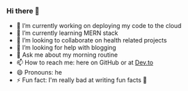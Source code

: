### Hi there 👋

<!--
**fekabas/fekabas** is a ✨ _special_ ✨ repository because its `README.md` (this file) appears on your GitHub profile.

Here are some ideas to get you started:

- 🔭 I’m currently working on ...
- 🌱 I’m currently learning ...
- 👯 I’m looking to collaborate on ...
- 🤔 I’m looking for help with ...
- 💬 Ask me about ...
- 📫 How to reach me: ...
- 😄 Pronouns: ...
- ⚡ Fun fact: ...
-->

- 🔭 I’m currently working on deploying my code to the cloud
- 🌱 I’m currently learning MERN stack
- 👯 I’m looking to collaborate on health related projects
- 🤔 I’m looking for help with blogging
- 💬 Ask me about my morning routine
- 📫 How to reach me: here on GitHub or at [Dev.to](https://dev.to/fekabas)
- 😄 Pronouns: he
- ⚡ Fun fact: I'm really bad at writing fun facts 🤣
